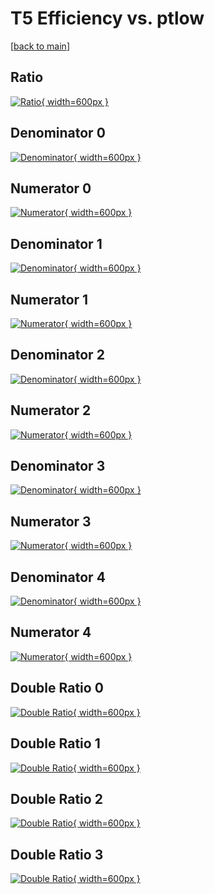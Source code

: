 # T5 Efficiency vs. ptlow

[[back to main](./)]



## Ratio

[![Ratio](../mtv/var/T5_xtr_211_-1_eff_ptlow.png){ width=600px }](../mtv/var/T5_xtr_211_-1_eff_ptlow.pdf)

## Denominator 0

[![Denominator](../mtv/den/T5_xtr_211_-1_eff_ptlow_den0.png){ width=600px }](../mtv/den/T5_xtr_211_-1_eff_ptlow_den0.pdf)

## Numerator 0

[![Numerator](../mtv/num/T5_xtr_211_-1_eff_ptlow_num0.png){ width=600px }](../mtv/num/T5_xtr_211_-1_eff_ptlow_num0.pdf)

## Denominator 1

[![Denominator](../mtv/den/T5_xtr_211_-1_eff_ptlow_den1.png){ width=600px }](../mtv/den/T5_xtr_211_-1_eff_ptlow_den1.pdf)

## Numerator 1

[![Numerator](../mtv/num/T5_xtr_211_-1_eff_ptlow_num1.png){ width=600px }](../mtv/num/T5_xtr_211_-1_eff_ptlow_num1.pdf)

## Denominator 2

[![Denominator](../mtv/den/T5_xtr_211_-1_eff_ptlow_den2.png){ width=600px }](../mtv/den/T5_xtr_211_-1_eff_ptlow_den2.pdf)

## Numerator 2

[![Numerator](../mtv/num/T5_xtr_211_-1_eff_ptlow_num2.png){ width=600px }](../mtv/num/T5_xtr_211_-1_eff_ptlow_num2.pdf)

## Denominator 3

[![Denominator](../mtv/den/T5_xtr_211_-1_eff_ptlow_den3.png){ width=600px }](../mtv/den/T5_xtr_211_-1_eff_ptlow_den3.pdf)

## Numerator 3

[![Numerator](../mtv/num/T5_xtr_211_-1_eff_ptlow_num3.png){ width=600px }](../mtv/num/T5_xtr_211_-1_eff_ptlow_num3.pdf)

## Denominator 4

[![Denominator](../mtv/den/T5_xtr_211_-1_eff_ptlow_den4.png){ width=600px }](../mtv/den/T5_xtr_211_-1_eff_ptlow_den4.pdf)

## Numerator 4

[![Numerator](../mtv/num/T5_xtr_211_-1_eff_ptlow_num4.png){ width=600px }](../mtv/num/T5_xtr_211_-1_eff_ptlow_num4.pdf)

## Double Ratio 0

[![Double Ratio](../mtv/ratio/T5_xtr_211_-1_eff_ptlow_ratio0.png){ width=600px }](../mtv/ratio/T5_xtr_211_-1_eff_ptlow_ratio0.pdf)

## Double Ratio 1

[![Double Ratio](../mtv/ratio/T5_xtr_211_-1_eff_ptlow_ratio1.png){ width=600px }](../mtv/ratio/T5_xtr_211_-1_eff_ptlow_ratio1.pdf)

## Double Ratio 2

[![Double Ratio](../mtv/ratio/T5_xtr_211_-1_eff_ptlow_ratio2.png){ width=600px }](../mtv/ratio/T5_xtr_211_-1_eff_ptlow_ratio2.pdf)

## Double Ratio 3

[![Double Ratio](../mtv/ratio/T5_xtr_211_-1_eff_ptlow_ratio3.png){ width=600px }](../mtv/ratio/T5_xtr_211_-1_eff_ptlow_ratio3.pdf)

